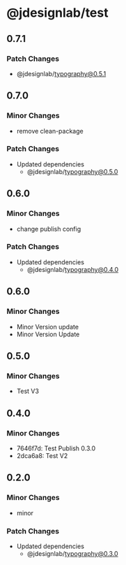 # @jdesignlab/test

## 0.7.1

### Patch Changes

- @jdesignlab/typography@0.5.1

## 0.7.0

### Minor Changes

- remove clean-package

### Patch Changes

- Updated dependencies
  - @jdesignlab/typography@0.5.0

## 0.6.0

### Minor Changes

- change publish config

### Patch Changes

- Updated dependencies
  - @jdesignlab/typography@0.4.0

## 0.6.0

### Minor Changes

- Minor Version update
- Minor Version Update

## 0.5.0

### Minor Changes

- Test V3

## 0.4.0

### Minor Changes

- 7646f7d: Test Publish 0.3.0
- 2dca6a8: Test V2

## 0.2.0

### Minor Changes

- minor

### Patch Changes

- Updated dependencies
  - @jdesignlab/typography@0.3.0
